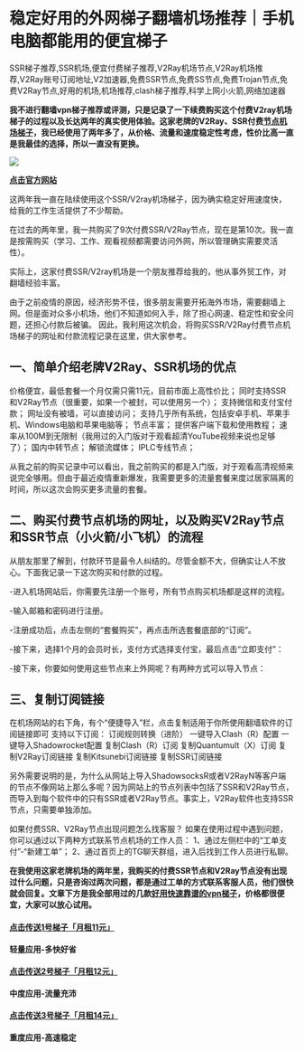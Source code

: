 # 稳定好用的外网梯子翻墙机场推荐｜手机电脑都能用的便宜梯子

SSR梯子推荐,SSR机场,便宜付费梯子推荐,V2Ray机场节点,V2Ray机场推荐,V2Ray账号订阅地址,V2加速器,免费SSR节点,免费SS节点,免费Trojan节点,免费V2Ray节点,好用的机场,机场推荐,clash梯子推荐,科学上网小火箭,网络加速器

**我不进行翻墙vpn梯子推荐或评测，只是记录了一下续费购买这个付费V2ray机场梯子的过程以及长达两年的真实使用体验。这家老牌的V2Ray、SSR付费[节点机场梯子](https://alipjj.github.io/tizi/)，我已经使用了两年多了，从价格、流量和速度稳定性考虑，性价比高一直是我最佳的选择，所以一直没有更换。**

![](https://www.cnvintage.org/assets/files/2025-02-24/1740372201-311626-image.png)


[**点击官方网站**](https://go.1vpn.cc/ewan)


这两年我一直在陆续使用这个SSR/V2ray机场梯子，因为确实稳定好用速度快，给我的工作生活提供了不少帮助。

在过去的两年里，我一共购买了9次付费SSR/V2Ray节点，现在是第10次。我一直是按需购买（学习、工作、观看视频都需要访问外网，所以管理确实需要灵活性）。

实际上，这家付费SSR/V2ray机场是一个朋友推荐给我的，他从事外贸工作，对翻墙经验丰富。

由于之前疫情的原因，经济形势不佳，很多朋友需要开拓海外市场，需要翻墙上网。但是面对众多小机场，他们不知道如何入手，除了担心网速、稳定性和安全问题，还担心付款后被骗。
因此，我利用这次机会，将购买SSR/V2Ray付费节点机场梯子的网址和付款流程记录在这里，供大家参考。

## 一、简单介绍老牌V2Ray、SSR机场的优点
价格便宜，最低套餐一个月仅需只需11元，目前市面上高性价比；
同时支持SSR和V2Ray节点（很重要，如果一个被封，可以使用另一个）；
支持微信和支付宝付款；
网址没有被墙，可以直接访问；
支持几乎所有系统，包括安卓手机、苹果手机、Windows电脑和苹果电脑等；
节点丰富；
提供客户端下载和使用教程；
速率从100M到无限制（我用过的入门版对于观看超清YouTube视频来说也足够了）；
国内中转节点；
解锁流媒体；
IPLC专线节点；

从我之前的购买记录中可以看出，我之前购买的都是入门版，对于观看高清视频来说完全够用。但由于最近疫情重新爆发，我需要更多的流量套餐来度过居家隔离的时间，所以这次会购买更多流量的套餐。

## 二、购买付费节点机场的网址，以及购买V2Ray节点和SSR节点（小火箭/小飞机）的流程
从朋友那里了解到，付款环节是最令人纠结的。尽管金额不大，但确实让人不放心。下面我记录一下这次购买和付款的过程。

-进入机场网站后，你需要先注册一个账号，所有节点购买机场都是这样的流程。

-输入邮箱和密码进行注册。

-注册成功后，点击左侧的“套餐购买”，再点击所选套餐底部的“订阅”。

-接下来，选择1个月的会员时长，支付方式选择支付宝，最后点击“立即支付”：

-接下来，你要如何使用这些节点来上外网呢？有两种方式可以导入节点：

## 三、复制订阅链接
在机场网站的右下角，有个“便捷导入”栏，点击复制适用于你所使用翻墙软件的订阅链接即可
支持以下订阅：
订阅规则转换（进阶）
一键导入Clash（R）配置
一键导入Shadowrocket配置
复制Clash（R）订阅
复制Quantumult（X）订阅
复制V2Ray订阅链接
复制Kitsunebi订阅链接
复制SSR订阅链接

另外需要说明的是，为什么从网站上导入ShadowsocksR或者V2RayN等客户端的节点不像网站上那么多呢？因为网站上的节点列表中包括了SSR和V2Ray节点，而导入到每个软件中的只有SSR或者V2Ray节点。事实上，V2Ray软件也支持SSR节点，只需要单独添加。

如果付费SSR、V2Ray节点出现问题怎么找客服？
如果在使用过程中遇到问题，你可以通过以下两种方式联系节点机场的工作人员：
1、通过左侧栏中的“工单支付”-“新建工单”；
2、通过首页上的TG聊天群组，进入后找到工作人员进行私聊。

**在我使用这家老牌机场的两年里，我购买的付费SSR节点和V2Ray节点没有出现过什么问题，只是咨询过两次问题，都是通过工单的方式联系客服人员，他们很快就会回复。文章下方是我全部用过的几款[好用快速靠谱的vpn梯子](https://github.com/TOP-VPN/vpntuijian)，价格都很便宜，大家可以放心试用。**

#### [**点击传送1号梯子「月租11元」**](https://go.1vpn.cc/ewan)
**轻量应用-多快好省**
#### [**点击传送2号梯子「月租12元」**](https://go.1vpn.cc/nisi)
**中度应用-流量充沛**
#### [**点击传送3号梯子「月租14元」**](https://go.1vpn.cc/uxin)
**重度应用-高速稳定**
